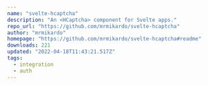 ```yaml
---
name: "svelte-hcaptcha"
description: "An <HCaptcha> component for Svelte apps."
repo_url: "https://github.com/mrmikardo/svelte-hcaptcha"
author: "mrmikardo"
homepage: "https://github.com/mrmikardo/svelte-hcaptcha#readme"
downloads: 221
updated: "2022-04-18T11:43:21.517Z"
tags: 
  - integration
  - auth
---
```

